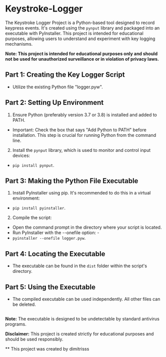 # Keystroke-Logger

The Keystroke Logger Project is a Python-based tool designed to record keypress events. It's created using the `pynput` library and packaged into an executable with PyInstaller. This project is intended for educational purposes, allowing users to understand and experiment with key logging mechanisms.

**Note: This project is intended for educational purposes only and should not be used for unauthorized surveillance or in violation of privacy laws.**

## Part 1: Creating the Key Logger Script
- Utilize the existing Python file "logger.pyw".

## Part 2: Setting Up Environment
1. Ensure Python (preferably version 3.7 or 3.8) is installed and added to PATH.
-    Important: Check the box that says "Add Python to PATH" before installation. This step is crucial for running Python from the command line.
2. Install the `pynput` library, which is used to monitor and control input devices:
-   `pip install pynput`.

## Part 3: Making the Python File Executable
 1. Install PyInstaller using pip. It's recommended to do this in a virtual environment:
-  `pip install pyinstaller`.
 2. Compile the script:
  - Open the command prompt in the directory where your script is located.
  -  Run PyInstaller with the --onefile option: - 
  -  `pyinstaller --onefile logger.pyw`.

## Part 4: Locating the Executable
- The executable can be found in the `dist` folder within the script's directory.

## Part 5: Using the Executable
- The compiled executable can be used independently. All other files can be deleted.

##
**Note:** The executable is designed to be undetectable by standard antivirus programs.

**Disclaimer:** This project is created strictly for educational purposes and should be used responsibly.

** This project was created by dimitrisss


